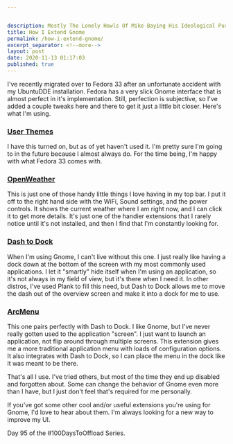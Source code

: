 ```yaml
---


description: Mostly The Lonely Howls Of Mike Baying His Ideological Purity At The Moon
title: How I Extend Gnome
permalink: /how-i-extend-gnome/
excerpt_separator: <!--more-->
layout: post
date: 2020-11-13 01:17:03
published: true
---
```


I've recently migrated over to Fedora 33 after an unfortunate accident with my UbuntuDDE installation. Fedora has a very slick Gnome interface that is almost perfect in it's implementation. Still, perfection is subjective, so I've added a couple tweaks here and there to get it just a little bit closer. Here's what I'm using.

<!--more-->

### [User Themes](https://extensions.gnome.org/extension/19/user-themes/)
I have this turned on, but as of yet haven't used it. I'm pretty sure I'm going to in the future because I almost always do. For the time being, I'm happy with what Fedora 33 comes with. 

### [OpenWeather](https://extensions.gnome.org/extension/750/openweather/)
This is just one of those handy little things I love having in my top bar. I put it off to the right hand side with the WiFi, Sound settings, and the power controls. It shows the current weather where I am right now, and I can click it to get more details. It's just one of the handier extensions that I rarely notice until it's not installed, and then I find that I'm constantly looking for.

### [Dash to Dock](https://extensions.gnome.org/extension/307/dash-to-dock/)
When I'm using Gnome, I can't live without this one. I just really like having a dock down at the bottom of the screen with my most commonly used applications. I let it "smartly" hide itself when I'm using an application, so it's not always in my field of view, but it's there when I need it. In other distros, I've used Plank to fill this need, but Dash to Dock allows me to move the dash out of the overview screen and make it into a dock for me to use. 

### [ArcMenu](https://extensions.gnome.org/extension/3628/arcmenu/)
This one pairs perfectly with Dash to Dock. I like Gnome, but I've never really gotten used to the application "screen". I just want to launch an application, not flip around through multiple screens. This extension gives me a more traditional application menu with loads of configuration options. It also integrates with Dash to Dock, so I can place the menu in the dock like it was meant to be there.

That's all I use. I've tried others, but most of the time they end up disabled and forgotten about. Some can change the behavior of Gnome even more than I have, but I just don't feel that's required for me personally.

If you've got some other cool and/or useful extensions you're using for Gnome, I'd love to hear about them. I'm always looking for a new way to improve my UI.

Day 95 of the #100DaysToOffload Series.